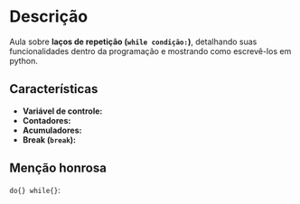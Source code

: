 # Descrição
Aula sobre **laços de repetição (`while condição:`)**, detalhando suas funcionalidades dentro da programação e mostrando como escrevê-los em python.

## Características
- **Variável de controle:** 
- **Contadores:**
- **Acumuladores:**
- **Break (`break`):**

## Menção honrosa
`do{} while{}`: